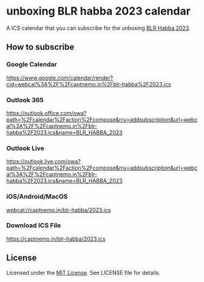 # unboxing BLR habba 2023 calendar

A ICS calendar that you can subscribe for the unboxing [BLR Habba 2023](https://habba.unboxingblr.com/).

## How to subscribe

### Google Calendar
	
<https://www.google.com/calendar/render?cid=webcal%3A%2F%2Fcaptnemo.in%2Fblr-habba%2F2023.ics>

### Outlook 365

<https://outlook.office.com/owa?path=%2Fcalendar%2Faction%2Fcompose&rru=addsubscription&url=webcal%3A%2F%2Fcaptnemo.in%2Fblr-habba%2F2023.ics&name=BLR_HABBA_2023>

### Outlook Live

<https://outlook.live.com/owa?path=%2Fcalendar%2Faction%2Fcompose&rru=addsubscription&url=webcal%3A%2F%2Fcaptnemo.in%2Fblr-habba%2F2023.ics&name=BLR_HABBA_2023>

### iOS/Android/MacOS

<webcal://captnemo.in/blr-habba/2023.ics>

### Download ICS File

<https://captnemo.in/blr-habba/2023.ics>

## License

Licensed under the [MIT License](https://nemo.mit-license.org/). See LICENSE file for details.